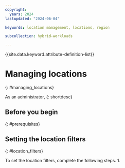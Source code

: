 ```yaml
---
copyright:
  years: 2024
lastupdated: "2024-06-04"

keywords: location management, locations, region

subcollection: hybrid-workloads

---
```


{{site.data.keyword.attribute-definition-list}}


# Managing locations
{: #managing_locations}

As an administrator, 
{: shortdesc}

## Before you begin
{: #prerequisites}


## Setting the location filters
{: #location_filters}
 
To set the location filters, complete the following steps.
1. 